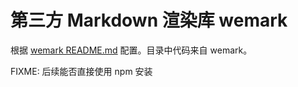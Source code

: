 # 第三方 Markdown 渲染库 wemark

根据 [wemark README.md](https://github.com/TooBug/wemark) 配置。目录中代码来自 wemark。

FIXME: 后续能否直接使用 npm 安装
